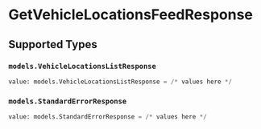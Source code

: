 # GetVehicleLocationsFeedResponse


## Supported Types

### `models.VehicleLocationsListResponse`

```python
value: models.VehicleLocationsListResponse = /* values here */
```

### `models.StandardErrorResponse`

```python
value: models.StandardErrorResponse = /* values here */
```


